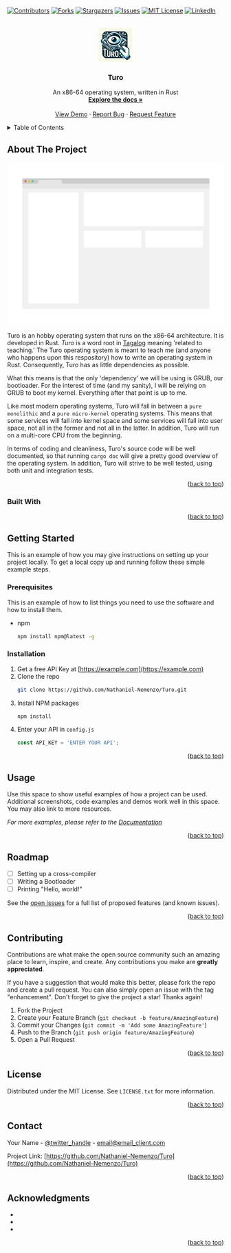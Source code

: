 <!-- Improved compatibility of back to top link: See: https://github.com/othneildrew/Best-README-Template/pull/73 -->
<a name="readme-top"></a>
<!--
*** Thanks for checking out the Best-README-Template. If you have a suggestion
*** that would make this better, please fork the repo and create a pull request
*** or simply open an issue with the tag "enhancement".
*** Don't forget to give the project a star!
*** Thanks again! Now go create something AMAZING! :D
-->



<!-- PROJECT SHIELDS -->
<!--
*** I'm using markdown "reference style" links for readability.
*** Reference links are enclosed in brackets [ ] instead of parentheses ( ).
*** See the bottom of this document for the declaration of the reference variables
*** for contributors-url, forks-url, etc. This is an optional, concise syntax you may use.
*** https://www.markdownguide.org/basic-syntax/#reference-style-links
-->
[![Contributors][contributors-shield]][contributors-url]
[![Forks][forks-shield]][forks-url]
[![Stargazers][stars-shield]][stars-url]
[![Issues][issues-shield]][issues-url]
[![MIT License][license-shield]][license-url]
[![LinkedIn][linkedin-shield]][linkedin-url]



<!-- PROJECT LOGO -->
<br />
<div align="center">
  <a href="https://github.com/Nathaniel-Nemenzo/Turo">
    <img src="images/logo.png" alt="Logo" width="80" height="80">
  </a>

<h3 align="center">Turo</h3>

  <p align="center">
    An x86-64 operating system, written in Rust 
    <br />
    <a href="https://github.com/Nathaniel-Nemenzo/Turo"><strong>Explore the docs »</strong></a>
    <br />
    <br />
    <a href="https://github.com/Nathaniel-Nemenzo/Turo">View Demo</a>
    ·
    <a href="https://github.com/Nathaniel-Nemenzo/Turo/issues">Report Bug</a>
    ·
    <a href="https://github.com/Nathaniel-Nemenzo/Turo/issues">Request Feature</a>
  </p>
</div>



<!-- TABLE OF CONTENTS -->
<details>
  <summary>Table of Contents</summary>
  <ol>
    <li>
      <a href="#about-the-project">About The Project</a>
      <ul>
        <li><a href="#built-with">Built With</a></li>
      </ul>
    </li>
    <li>
      <a href="#getting-started">Getting Started</a>
      <ul>
        <li><a href="#prerequisites">Prerequisites</a></li>
        <li><a href="#installation">Installation</a></li>
      </ul>
    </li>
    <li><a href="#usage">Usage</a></li>
    <li><a href="#roadmap">Roadmap</a></li>
    <li><a href="#contributing">Contributing</a></li>
    <li><a href="#license">License</a></li>
    <li><a href="#contact">Contact</a></li>
    <li><a href="#acknowledgments">Acknowledgments</a></li>
  </ol>
</details>



<!-- ABOUT THE PROJECT -->
## About The Project

[![Product Name Screen Shot][product-screenshot]](https://example.com)

Turo is an hobby operating system that runs on the x86-64 architecture. It is developed in Rust. <i>Turo</i> is a word root in <a href="https://en.wikipedia.org/wiki/Tagalog_language">Tagalog</a> meaning 'related to teaching.' The Turo operating system is meant to teach me (and anyone who happens upon this respository) how to write an operating system in Rust. Consequently, Turo has as little dependencies as possible. 

What this means is that the only 'dependency' we will be using is GRUB, our bootloader. For the interest of time (and my sanity), I will be relying on GRUB to boot my kernel. Everything after that point is up to me.

Like most modern operating systems, Turo will fall in between a `pure monolithic` and a `pure micro-kernel` operating systems. This means that some services will fall into kernel space and some services will fall into user space, not all in the former and not all in the latter. In addition, Turo will run on a multi-core CPU from the beginning. 

In terms of coding and cleanliness, Turo's source code will be well documented, so that running `cargo doc` will give a pretty good overview of the operating system. In addition, Turo will strive to be well tested, using both unit and integration tests.

<p align="right">(<a href="#readme-top">back to top</a>)</p>



### Built With

<!-- * [![Next][Next.js]][Next-url]
* [![React][React.js]][React-url]
* [![Vue][Vue.js]][Vue-url]
* [![Angular][Angular.io]][Angular-url]
* [![Svelte][Svelte.dev]][Svelte-url]
* [![Laravel][Laravel.com]][Laravel-url]
* [![Bootstrap][Bootstrap.com]][Bootstrap-url]
* [![JQuery][JQuery.com]][JQuery-url] -->

<p align="right">(<a href="#readme-top">back to top</a>)</p>



<!-- GETTING STARTED -->
## Getting Started

This is an example of how you may give instructions on setting up your project locally.
To get a local copy up and running follow these simple example steps.

### Prerequisites

This is an example of how to list things you need to use the software and how to install them.
* npm
  ```sh
  npm install npm@latest -g
  ```

### Installation

1. Get a free API Key at [https://example.com](https://example.com)
2. Clone the repo
   ```sh
   git clone https://github.com/Nathaniel-Nemenzo/Turo.git
   ```
3. Install NPM packages
   ```sh
   npm install
   ```
4. Enter your API in `config.js`
   ```js
   const API_KEY = 'ENTER YOUR API';
   ```

<p align="right">(<a href="#readme-top">back to top</a>)</p>



<!-- USAGE EXAMPLES -->
## Usage

Use this space to show useful examples of how a project can be used. Additional screenshots, code examples and demos work well in this space. You may also link to more resources.

_For more examples, please refer to the [Documentation](https://example.com)_

<p align="right">(<a href="#readme-top">back to top</a>)</p>



<!-- ROADMAP -->
## Roadmap

- [ ] Setting up a cross-compiler
- [ ] Writing a Bootloader
- [ ] Printing "Hello, world!"

See the [open issues](https://github.com/Nathaniel-Nemenzo/Turo/issues) for a full list of proposed features (and known issues).

<p align="right">(<a href="#readme-top">back to top</a>)</p>



<!-- CONTRIBUTING -->
## Contributing

Contributions are what make the open source community such an amazing place to learn, inspire, and create. Any contributions you make are **greatly appreciated**.

If you have a suggestion that would make this better, please fork the repo and create a pull request. You can also simply open an issue with the tag "enhancement".
Don't forget to give the project a star! Thanks again!

1. Fork the Project
2. Create your Feature Branch (`git checkout -b feature/AmazingFeature`)
3. Commit your Changes (`git commit -m 'Add some AmazingFeature'`)
4. Push to the Branch (`git push origin feature/AmazingFeature`)
5. Open a Pull Request

<p align="right">(<a href="#readme-top">back to top</a>)</p>



<!-- LICENSE -->
## License

Distributed under the MIT License. See `LICENSE.txt` for more information.

<p align="right">(<a href="#readme-top">back to top</a>)</p>



<!-- CONTACT -->
## Contact

Your Name - [@twitter_handle](https://twitter.com/twitter_handle) - email@email_client.com

Project Link: [https://github.com/Nathaniel-Nemenzo/Turo](https://github.com/Nathaniel-Nemenzo/Turo)

<p align="right">(<a href="#readme-top">back to top</a>)</p>



<!-- ACKNOWLEDGMENTS -->
## Acknowledgments

* []()
* []()
* []()

<p align="right">(<a href="#readme-top">back to top</a>)</p>



<!-- MARKDOWN LINKS & IMAGES -->
<!-- https://www.markdownguide.org/basic-syntax/#reference-style-links -->
[contributors-shield]: https://img.shields.io/github/contributors/Nathaniel-Nemenzo/Turo.svg?style=for-the-badge
[contributors-url]: https://github.com/Nathaniel-Nemenzo/Turo/graphs/contributors
[forks-shield]: https://img.shields.io/github/forks/Nathaniel-Nemenzo/Turo.svg?style=for-the-badge
[forks-url]: https://github.com/Nathaniel-Nemenzo/Turo/network/members
[stars-shield]: https://img.shields.io/github/stars/Nathaniel-Nemenzo/Turo.svg?style=for-the-badge
[stars-url]: https://github.com/Nathaniel-Nemenzo/Turo/stargazers
[issues-shield]: https://img.shields.io/github/issues/Nathaniel-Nemenzo/Turo.svg?style=for-the-badge
[issues-url]: https://github.com/Nathaniel-Nemenzo/Turo/issues
[license-shield]: https://img.shields.io/github/license/Nathaniel-Nemenzo/Turo.svg?style=for-the-badge
[license-url]: https://github.com/Nathaniel-Nemenzo/Turo/blob/master/LICENSE.txt
[linkedin-shield]: https://img.shields.io/badge/-LinkedIn-black.svg?style=for-the-badge&logo=linkedin&colorB=555
[linkedin-url]: https://linkedin.com/in/linkedin.com
[product-screenshot]: images/screenshot.png
[Next.js]: https://img.shields.io/badge/next.js-000000?style=for-the-badge&logo=nextdotjs&logoColor=white
[Next-url]: https://nextjs.org/
[React.js]: https://img.shields.io/badge/React-20232A?style=for-the-badge&logo=react&logoColor=61DAFB
[React-url]: https://reactjs.org/
[Vue.js]: https://img.shields.io/badge/Vue.js-35495E?style=for-the-badge&logo=vuedotjs&logoColor=4FC08D
[Vue-url]: https://vuejs.org/
[Angular.io]: https://img.shields.io/badge/Angular-DD0031?style=for-the-badge&logo=angular&logoColor=white
[Angular-url]: https://angular.io/
[Svelte.dev]: https://img.shields.io/badge/Svelte-4A4A55?style=for-the-badge&logo=svelte&logoColor=FF3E00
[Svelte-url]: https://svelte.dev/
[Laravel.com]: https://img.shields.io/badge/Laravel-FF2D20?style=for-the-badge&logo=laravel&logoColor=white
[Laravel-url]: https://laravel.com
[Bootstrap.com]: https://img.shields.io/badge/Bootstrap-563D7C?style=for-the-badge&logo=bootstrap&logoColor=white
[Bootstrap-url]: https://getbootstrap.com
[JQuery.com]: https://img.shields.io/badge/jQuery-0769AD?style=for-the-badge&logo=jquery&logoColor=white
[JQuery-url]: https://jquery.com 
